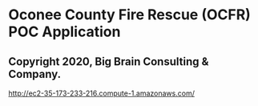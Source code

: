 # Oconee County Fire Rescue (OCFR) POC Application
## Copyright 2020, Big Brain Consulting & Company.
http://ec2-35-173-233-216.compute-1.amazonaws.com/
